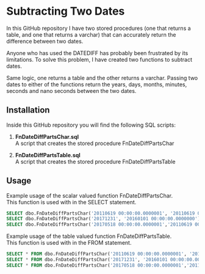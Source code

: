# Subtracting Two Dates

In this GitHub repository I have two stored procedures (one that returns a table, and one that returns a varchar) that can accurately return the difference between two dates.

Anyone who has used the DATEDIFF has probably been frustrated by its limitations. To solve this problem, I have created two functions to subtract dates. 

Same logic, one returns a table and the other returns a varchar. Passing two dates to either of the functions return the years, days, months, minutes, seconds and nano seconds between the two dates.

## Installation

Inside this GitHub repository you will find the following SQL scripts:

1) **FnDateDiffPartsChar.sql**   
A script that creates the stored procedure FnDateDiffPartsChar

2) **FnDateDiffPartsTable.sql**  
A script that creates the stored procedure FnDateDiffPartsTable

## Usage

Example usage of the scalar valued function FnDateDiffPartsChar.  
This function is used with in the SELECT statement.

```sql
SELECT dbo.FnDateDiffPartsChar('20110619 00:00:00.0000001', '20110619 00:00:00.0000000');
SELECT dbo.FnDateDiffPartsChar('20171231', '20160101 00:00:00.0000000');
SELECT dbo.FnDateDiffPartsChar('20170518 00:00:00.0000001','20110619 00:00:00.1110000');
```
Example usage of the table valued function FnDateDiffPartsTable.  
This function is used with in the FROM statement.

```sql
SELECT * FROM dbo.FnDateDiffPartsChar('20110619 00:00:00.0000001', '20110619 00:00:00.0000000');
SELECT * FROM dbo.FnDateDiffPartsChar('20171231', '20160101 00:00:00.0000000');
SELECT * FROM dbo.FnDateDiffPartsChar('20170518 00:00:00.0000001','20110619 00:00:00.1110000');
```
